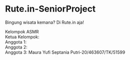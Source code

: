 # Rute.in-SeniorProject
Bingung wisata kemana? Di Rute.in aja!

Kelompok ASMR 
<br> Ketua Kelompok: 
<br> Anggota 1:
<br> Anggota 2: 
<br> Anggota 3: Maura Yufi Septania Putri-20/463607/TK/51599

